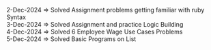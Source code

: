 2-Dec-2024 => Solved Assignment problems getting familiar with ruby Syntax</br>
3-Dec-2024 => Solved Assignment and practice Logic Building</br>
4-Dec-2024 => Solved 6 Employee Wage Use Cases Problems </br>
5-Dec-2024 => Solved Basic Programs on List</br>
